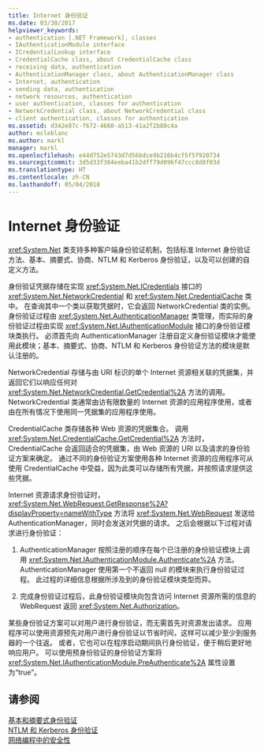 ```yaml
---
title: Internet 身份验证
ms.date: 03/30/2017
helpviewer_keywords:
- authentication [.NET Framework], classes
- IAuthenticationModule interface
- ICredentialLookup interface
- CredentialCache class, about CredentialCache class
- receiving data, authentication
- AuthenticationManager class, about AuthenticationManager class
- Internet, authentication
- sending data, authentication
- network resources, authentication
- user authentication, classes for authentication
- NetworkCredential class, about NetworkCredential class
- client authentication, classes for authentication
ms.assetid: d342e87c-f672-4660-a513-41a2f2b80c4a
author: mcleblanc
ms.author: markl
manager: markl
ms.openlocfilehash: e44d752e5743d7d56bdce9b216b4cf5f5f920734
ms.sourcegitcommit: 3d5d33f384eeba41b2dff79d096f47ccc8d8f03d
ms.translationtype: HT
ms.contentlocale: zh-CN
ms.lasthandoff: 05/04/2018
---
```

# <a name="internet-authentication"></a>Internet 身份验证
<xref:System.Net> 类支持多种客户端身份验证机制，包括标准 Internet 身份验证方法、基本、摘要式、协商、NTLM 和 Kerberos 身份验证，以及可以创建的自定义方法。  
  
 身份验证凭据存储在实现 <xref:System.Net.ICredentials> 接口的 <xref:System.Net.NetworkCredential> 和 <xref:System.Net.CredentialCache> 类中。 在查询其中一个类以获取凭据时，它会返回 NetworkCredential 类的实例。 身份验证过程由 <xref:System.Net.AuthenticationManager> 类管理，而实际的身份验证过程由实现 <xref:System.Net.IAuthenticationModule> 接口的身份验证模块类执行。 必须首先向 AuthenticationManager 注册自定义身份验证模块才能使用此模块；基本、摘要式、协商、NTLM 和 Kerberos 身份验证方法的模块是默认注册的。  
  
 NetworkCredential 存储与由 URI 标识的单个 Internet 资源相关联的凭据集，并返回它们以响应任何对 <xref:System.Net.NetworkCredential.GetCredential%2A> 方法的调用。 NetworkCredential 类通常由访有限数量的 Internet 资源的应用程序使用，或者由在所有情况下使用同一凭据集的应用程序使用。  
  
 CredentialCache 类存储各种 Web 资源的凭据集合。 调用 <xref:System.Net.CredentialCache.GetCredential%2A> 方法时，CredentialCache 会返回适合的凭据集，由 Web 资源的 URI 以及请求的身份验证方案来确定。 通过不同的身份验证方案使用各种 Internet 资源的应用程序可从使用 CredentialCache 中受益，因为此类可以存储所有凭据，并按照请求提供这些凭据。  
  
 Internet 资源请求身份验证时，<xref:System.Net.WebRequest.GetResponse%2A?displayProperty=nameWithType> 方法将 <xref:System.Net.WebRequest> 发送给 AuthenticationManager，同时会发送对凭据的请求。 之后会根据以下过程对请求进行身份验证：  
  
1.  AuthenticationManager 按照注册的顺序在每个已注册的身份验证模块上调用 <xref:System.Net.IAuthenticationModule.Authenticate%2A> 方法。 AuthenticationManager 使用第一个不返回 null 的模块来执行身份验证过程。 此过程的详细信息根据所涉及到的身份验证模块类型而异。  
  
2.  完成身份验证过程后，此身份验证模块向包含访问 Internet 资源所需的信息的 WebRequest 返回 <xref:System.Net.Authorization>。  
  
 某些身份验证方案可以对用户进行身份验证，而无需首先对资源发出请求。 应用程序可以使用资源预先对用户进行身份验证以节省时间，这样可以减少至少到服务器的一个往返。 或者，它也可以在程序启动期间执行身份验证，便于稍后更好地响应用户。 可以使用预身份验证的身份验证方案将 <xref:System.Net.IAuthenticationModule.PreAuthenticate%2A> 属性设置为“true”。  
  
## <a name="see-also"></a>请参阅  
 [基本和摘要式身份验证](../../../docs/framework/network-programming/basic-and-digest-authentication.md)  
 [NTLM 和 Kerberos 身份验证](../../../docs/framework/network-programming/ntlm-and-kerberos-authentication.md)  
 [网络编程中的安全性](../../../docs/framework/network-programming/security-in-network-programming.md)

